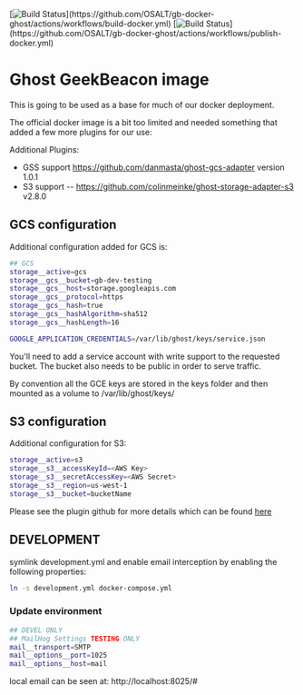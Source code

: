 [![Build Status](https://github.com/OSALT/gb-docker-ghost/actions/workflows/build-docker.yml/badge.svg?)](https://github.com/OSALT/gb-docker-ghost/actions/workflows/build-docker.yml)
[![Build Status](https://github.com/OSALT/gb-docker-ghost/actions/workflows/publish-docker.yml/badge.svg?)](https://github.com/OSALT/gb-docker-ghost/actions/workflows/publish-docker.yml)

# Ghost GeekBeacon image

This is going to be used as a base for much of our docker deployment.  

The official docker image is a bit too limited and needed something that added a few more plugins for our use:

Additional Plugins:

  - GSS support  https://github.com/danmasta/ghost-gcs-adapter version 1.0.1
  - S3 support -- https://github.com/colinmeinke/ghost-storage-adapter-s3 v2.8.0

## GCS configuration
Additional configuration added for GCS is:

```sh
## GCS 
storage__active=gcs
storage__gcs__bucket=gb-dev-testing
storage__gcs__host=storage.googleapis.com
storage__gcs__protocol=https
storage__gcs__hash=true
storage__gcs__hashAlgorithm=sha512
storage__gcs__hashLength=16

GOOGLE_APPLICATION_CREDENTIALS=/var/lib/ghost/keys/service.json
```

You'll need to add a service account with write support to the requested bucket.  The bucket also needs to be public in order to serve traffic.

By convention all the GCE keys are stored in the keys folder and then mounted as a volume to /var/lib/ghost/keys/

## S3 configuration

Additional configuration for S3:

```sh
storage__active=s3
storage__s3__accessKeyId=<AWS Key>
storage__s3__secretAccessKey=<AWS Secret>
storage__s3__region=us-west-1
storage__s3__bucket=bucketName
```

Please see the plugin github for more details which can be found [here](https://github.com/colinmeinke/ghost-storage-adapter-s3)

## DEVELOPMENT

symlink development.yml and enable email interception by enabling the following properties:

```sh 
ln -s development.yml docker-compose.yml

```

### Update environment 
```sh
## DEVEL ONLY
## MailHog Settings TESTING ONLY
mail__transport=SMTP
mail__options__port=1025
mail__options__host=mail
```

local email can be seen at:  http://localhost:8025/#
